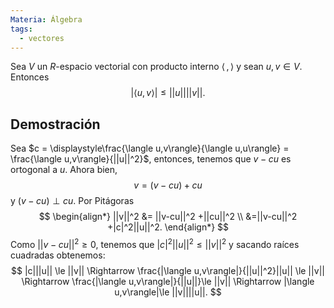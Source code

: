 ```yaml
---
Materia: Álgebra
tags:
  - vectores
---
```

Sea $V$  un $R$-espacio vectorial con producto interno $\langle \,,\,\rangle$ y sean $u, v\in V$. Entonces $$|\langle u, v \rangle | \le ||u||||v||.$$

## Demostración
Sea $c = \displaystyle\frac{\langle u,v\rangle}{\langle u,u\rangle} = \frac{\langle u,v\rangle}{||u||^2}$, entonces, tenemos que  $v-cu$ es ortogonal a $u$. Ahora bien, $$v = (v - cu) + cu$$ y  $(v - cu) \perp cu$. Por Pitágoras 
$$
\begin{align*}
||v||^2 &= ||v-cu||^2 +||cu||^2  \\
&=||v-cu||^2 +|c|^2||u||^2.
\end{align*}
$$
Como $||v-cu||^2 \ge 0$, tenemos que $|c|^2||u||^2 \le 	||v||^2$ y sacando raíces cuadradas obtenemos:
$$
            |c|||u|| \le ||v|| \Rightarrow \frac{|\langle u,v\rangle|}{||u||^2}||u|| \le ||v|| \Rightarrow \frac{|\langle u,v\rangle|}{||u||}\le ||v|| \Rightarrow |\langle u,v\rangle|\le ||v||||u||.
$$

